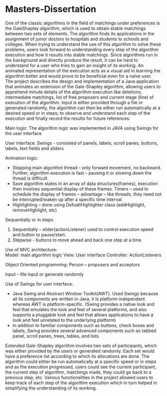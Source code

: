 # Masters-Dissertation
One of the classic algorithms in the field of matchings under preferences is the GaleShapley algorithm, which is used to obtain stable matchings between two sets of elements. 
The algorithm finds its applications in the assignment of junior doctors to hospitals and students to schools and colleges. 
When trying to understand the use of this algorithm to solve these problems, users look forward to understanding every step of the algorithm execution and how it results into stable matchings. 
Since algorithms run in the background and directly produce the result, it can be hard to understand for a user who tries to gain an insight of its working. 
An animated representation of the execution acts as a visual aid in learning the algorithm better and would prove to be beneficial even for a naïve user.  
The project describes the design and implementation of a Java application that animates an extension of the Gale-Shapley algorithm, allowing users to apprehend minute details of the algorithm execution like deletions, intermediate matchings, list of free proposers and current stage (line) of execution of the algorithm. 
Input is either provided through a file or generated randomly, the algorithm can then be either run automatically at a desired speed or in steps; to observe and understand each step of the execution and finally record the results for future references. 

Main logic:
The algorithm logic was implemented in JAVA using Swings for the user interface

User interface:
Swings - consisted of panels, labels, scroll panes, buttons, labels, text fields and sliders

Animation logic:
-	Stopping main algorithm thread – only forward movement, no backward. Further, algorithm execution is fast – pausing it or slowing down the thread is difficult.
-	Save algorithm states in an array of data structures(frames), execution then involves sequential display of these frames.
Timers – used to schedule the display of frames – advantage – like threads, they need not be interrupted/waken up after a specific time interval 
-	Highlighting – done using DefualtHighlighter class (addHighlight, removeHighlight, etc)

Sequentially or in steps
1.	Sequentially – slider(actionListener) used to control execution speed and button to pause/start.
2.	Stepwise -  buttons to move ahead and back one step at a time 

Use of MVC architecture:                                                 
Model: main algorithm logic
View: User interface
Controller: ActionListeners

Object Oriented programming:
Person – proposers and acceptors

Input – file input or generate randomly

Use of Swings for user interface:
-	Java Swing and Abstract Window Toolkit(AWT). Used Swings because all its components are written in Java, it is platform-independent whereas AWT is platform-specific. 
(Swing provides a native look and feel that emulates the look and feel of several platforms, and also supports a pluggable look and feel that allows applications to have a look and feel unrelated to the underlying platform)
-	In addition to familiar components such as buttons, check boxes and labels, Swing provides several advanced components such as tabbed panel, scroll panes, trees, tables, and lists.

Extended Gale-Shapley algorithm involves two sets of participants, which was either provided by the users or generated randomly. 
Each set would have a preference list according to which its allocations are done. 
The algorithm could either be run automatically at a specific speed or in steps and as the execution progressed, users could see the current participant, the current step of algorithm, matchings made, they could go back to a previous step, etc. 
Various functionalities in the project allowed users to keep track of each step of the algorithm execution which in turn helped in simplifying the understanding of its working.
